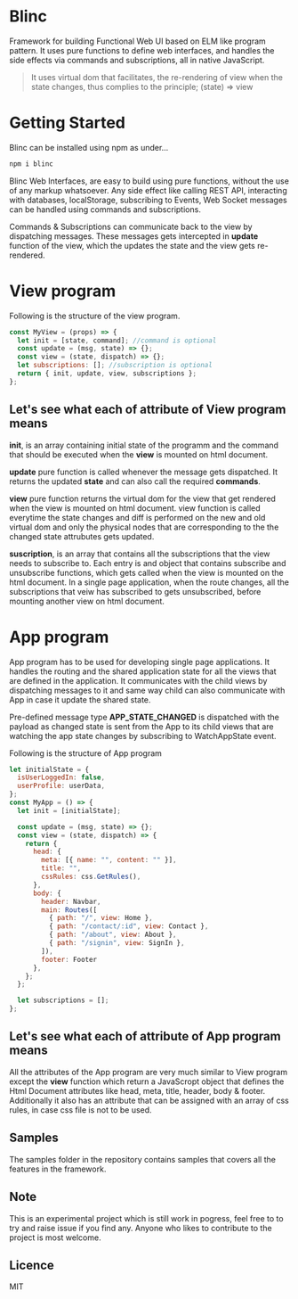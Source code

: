 # Blinc

Framework for building Functional Web UI based on ELM like program pattern. It uses pure functions to define web interfaces, and handles the side effects via commands and subscriptions, all in native JavaScript.

> It uses virtual dom that facilitates, the re-rendering of view when the state changes, thus complies to the principle; (state) => view

# Getting Started

Blinc can be installed using npm as under...

```sh
npm i blinc
```

Blinc Web Interfaces, are easy to build using pure functions, without the use of any markup whatsoever. Any side effect like calling REST API, interacting with databases, localStorage, subscribing to Events, Web Socket messages can be handled using commands and subscriptions.

Commands & Subscriptions can communicate back to the view by dispatching messages. These messages gets intercepted in **update** function of the view, which the updates the state and the view gets re-rendered.

# View program

Following is the structure of the view program.

```javascript
const MyView = (props) => {
  let init = [state, command]; //command is optional
  const update = (msg, state) => {};
  const view = (state, dispatch) => {};
  let subscriptions: []; //subscription is optional
  return { init, update, view, subscriptions };
};
```

## Let's see what each of attribute of View program means

**init**, is an array containing initial state of the programm and the command that should be executed when the **view** is mounted on html document.

**update** pure function is called whenever the message gets dispatched. It returns the updated **state** and can also call the required **commands**.

**view** pure function returns the virtual dom for the view that get rendered when the view is mounted on html document. view function is called everytime the state changes and diff is performed on the new and old virtual dom and only the physical nodes that are corresponding to the the changed state attrubutes gets updated.

**suscription**, is an array that contains all the subscriptions that the view needs to subscribe to. Each entry is and object that contains subscribe and unsubscribe functions, which gets called when the view is mounted on the html document. In a single page application, when the route changes, all the subscriptions that veiw has subscribed to gets unsubscribed, before mounting another view on html document.

# App program

App program has to be used for developing single page applications. It handles the routing and the shared application state for all the views that are defined in the application. It communicates with the child views by dispatching messages to it and same way child can also communicate with App in case it update the shared state.

Pre-defined message type **APP_STATE_CHANGED** is dispatched with the payload as changed state is sent from the App to its child views that are watching the app state changes by subscribing to WatchAppState event.

Following is the structure of App program

```javascript
let initialState = {
  isUserLoggedIn: false,
  userProfile: userData,
};
const MyApp = () => {
  let init = [initialState];

  const update = (msg, state) => {};
  const view = (state, dispatch) => {
    return {
      head: {
        meta: [{ name: "", content: "" }],
        title: "",
        cssRules: css.GetRules(),
      },
      body: {
        header: Navbar,
        main: Routes([
          { path: "/", view: Home },
          { path: "/contact/:id", view: Contact },
          { path: "/about", view: About },
          { path: "/signin", view: SignIn },
        ]),
        footer: Footer
      },
    };
  };

  let subscriptions = [];
};
```

## Let's see what each of attribute of App program means

All the attributes of the App program are very much similar to View program except the **view** function which return a JavaScropt object that defines the Html Document attributes like head, meta, title, header, body & footer. Additionally it also has an attribute that can be assigned with an array of css rules, in case css file is not to be used.

## Samples

The samples folder in the repository contains samples that covers all the features in the framework. 

## Note

This is an experimental project which is still work in pogress, feel free to to try and raise issue if you find any. Anyone who likes to contribute to the project is most welcome.

## Licence

MIT

